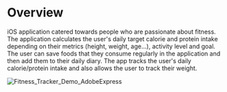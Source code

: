 # Overview
iOS application catered towards people who are passionate about fitness. The application calculates the user's daily target calorie and protein intake depending on their metrics (height, weight, age...), activity level and goal. The user can save foods that they consume regularly in the application and then add them to their daily diary. The app tracks the user's daily calorie/protein intake and also allows the user to track their weight. 


![Fitness_Tracker_Demo_AdobeExpress](https://user-images.githubusercontent.com/90746623/181304892-c7a5d8fe-e022-4992-8172-69f0113f22b0.gif)
